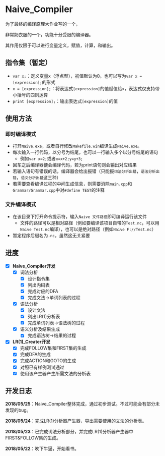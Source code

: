 # Naive_Compiler

为了最终的编译原理大作业写的一个，

非常奶衣服的一个，功能十分受限的编译器。

其作用仅限于可以进行变量定义，赋值，计算，和输出。

## 指令集（暂定）

+ ``var x;``：定义变量x（浮点型），初值默认为0。也可以写为``var x = [expression];``的形式
+ ``x = [expression];``：将表达式``[expression]``的值赋值给``x``，表达式仅支持带小括号的四则运算
+ ``print [expression];``：输出表达式``[expression]``的值

## 使用方法

### 即时编译模式

+ 打开``Naive.exe``，或者自行修改``Makefile.win``编译生成``Naive.exe``。
+ 每次输入一行代码，以分号为结尾，也可以一行输入多个以分号结尾的语句
    - 例如``var x=2;``或者``x=x+2;y=y+3;``
+ 回车之后编译器便会编译代码，若为print语句则会输出对应结果
+ 若输入语句有错误的话，编译器会给出报错（只能报``词法分析出错``，``语法分析出错``，``语义分析出错``这三种）
+ 若需要查看编译过程的中间生成信息，则需要消除``main.cpp``和``Grammar/Grammar.cpp``中对``#define TEST``的注释

### 文件编译模式

+ 在该目录下打开命令提示符，输入```Naive 文件路径```即可编译运行该文件
    - 文件的路径可以是相对路径（例如要编译该项目自带的```Test.nc```，可以用```Naive Test.nc```编译），也可以是绝对路径（例如```Naive F://Test.nc```）
+ 暂定程序后缀名为```.nc```，虽然这无关紧要


## 进度

- [x] **Naive_Compiler开发**
    - [x] 词法分析
	    - [x] 设计指令集
		- [x] 列出内码表
		- [x] 完成对应的DFA
		- [x] 完成文法→单词列表的过程
	- [x] 语法分析
	    - [x] 设计文法
		- [x] 列出LR(1)分析表
		- [x] 完成单词列表→语法树的过程
	- [x] 语义分析及结果生成
	    - [x] 完成语法树→结果的过程

- [x] **LR(1)_Creater开发**
    - [x] 完成FOLLOW集和FIRST集的生成
	- [x] 完成DFA的生成
	- [x] 完成ACTION和GOTO的生成
	- [x] 对照已有样例测试通过
	- [x] 使用该产生器产生所需文法的分析表

## 开发日志

**2018/05/25**：Naive_Compiler整体完成，通过初步测试。不过可能会有部分未发现的bug。

**2018/05/24**：完成LR(1)分析器产生器，导出需要使用的文法的分析表。

**2018/05/23**：已完成词法分析部分，并完成LR(1)分析器产生器中FIRST&FOLLOW集的生成。

**2018/05/22**：吹下牛逼，开始看书。

